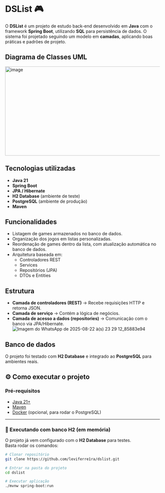 # DSList 🎮

O **DSList** é um projeto de estudo back-end desenvolvido em **Java** com o framework **Spring Boot**, utilizando **SQL** para persistência de dados. O sistema foi projetado seguindo um modelo em **camadas**, aplicando boas práticas e padrões de projeto.

## Diagrama de Classes UML
<img width="824" height="290" alt="image" src="https://github.com/user-attachments/assets/4704b450-350b-4b3e-ad33-7dc32735b542" />


## Tecnologias utilizadas
- **Java 21**
- **Spring Boot**
- **JPA / Hibernate**
- **H2 Database** (ambiente de teste)
- **PostgreSQL** (ambiente de produção)
- **Maven**

## Funcionalidades
- Listagem de games armazenados no banco de dados.  
- Organização dos jogos em listas personalizadas.  
- Reordenação de games dentro da lista, com atualização automática no banco de dados.  
- Arquitetura baseada em:
  - Controladores REST
  - Services
  - Repositórios (JPA)
  - DTOs e Entities

## Estrutura
- **Camada de controladores (REST)** → Recebe requisições HTTP e retorna JSON.  
- **Camada de serviço** → Contém a lógica de negócios.  
- **Camada de acesso a dados (repositories)** → Comunicação com o banco via JPA/Hibernate.
![Imagem do WhatsApp de 2025-08-22 à(s) 23 29 12_85883e94](https://github.com/user-attachments/assets/f71a5d8a-bebd-4004-ae93-b884837e52a8)


## Banco de dados
O projeto foi testado com **H2 Database** e integrado ao **PostgreSQL** para ambientes reais.


## ⚙️ Como executar o projeto

### Pré-requisitos
- [Java 21+](https://www.oracle.com/java/technologies/downloads/)  
- [Maven](https://maven.apache.org/)  
- [Docker](https://www.docker.com/) (opcional, para rodar o PostgreSQL)  

---

### 🔹 Executando com banco H2 (em memória)
O projeto já vem configurado com o **H2 Database** para testes.  
Basta rodar os comandos:

```bash
# Clonar repositório
git clone https://github.com/leviferre1ra/dslist.git

# Entrar na pasta do projeto
cd dslist

# Executar aplicação
./mvnw spring-boot:run
